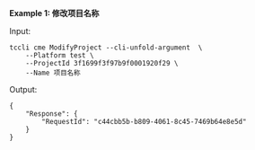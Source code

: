 **Example 1: 修改项目名称**

 

Input: 

```
tccli cme ModifyProject --cli-unfold-argument  \
    --Platform test \
    --ProjectId 3f1699f3f97b9f0001920f29 \
    --Name 项目名称
```

Output: 
```
{
    "Response": {
        "RequestId": "c44cbb5b-b809-4061-8c45-7469b64e8e5d"
    }
}
```

